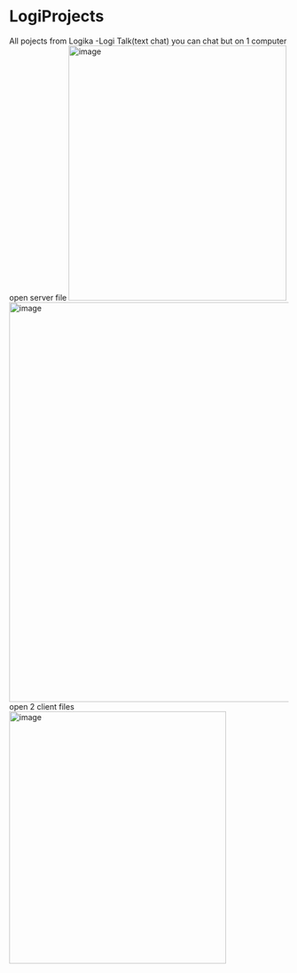 # LogiProjects
All pojects from Logika
-Logi Talk(text chat)
you can chat but on 1 computer
open server file
<img width="393" height="460" alt="image" src="https://github.com/user-attachments/assets/bcdb2a6e-de0e-4214-93fd-5f5348409e1d" />
<img width="1365" height="721" alt="image" src="https://github.com/user-attachments/assets/2f5d7a21-cc8d-4530-8952-111e3c4f17da" />
open 2 client files
<img width="391" height="455" alt="image" src="https://github.com/user-attachments/assets/7b7fb439-fedb-4b92-b016-d5209c09c3e4" />




